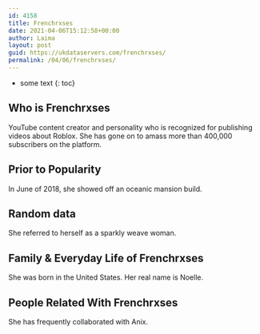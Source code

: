 ```yaml
---
id: 4158
title: Frenchrxses
date: 2021-04-06T15:12:58+00:00
author: Laima
layout: post
guid: https://ukdataservers.com/frenchrxses/
permalink: /04/06/frenchrxses/
---
```


* some text
{: toc}


## Who is Frenchrxses
                  
                  
                  
YouTube content creator and personality who is recognized for publishing videos about Roblox. She has gone on to amass more than 400,000 subscribers on the platform.
                  
              
            
              
            
                
                
                
## Prior to Popularity
                  
                  
                  
In June of 2018, she showed off an oceanic mansion build.
                  
              
            
              
            
                
                
                
## Random data
                  
                  
                  
She referred to herself as a sparkly weave woman.
                  
              
            
              
            
                
                
                
## Family & Everyday Life of Frenchrxses
                  
                  
                  
She was born in the United States. Her real name is Noelle.
                  
              
            
              
            
                
                
                
## People Related With Frenchrxses
                  
                  
                  
She has frequently collaborated with Anix.
                  
              
            
              
            
                
              
            
              
              
            
            
              
            
          
          
          